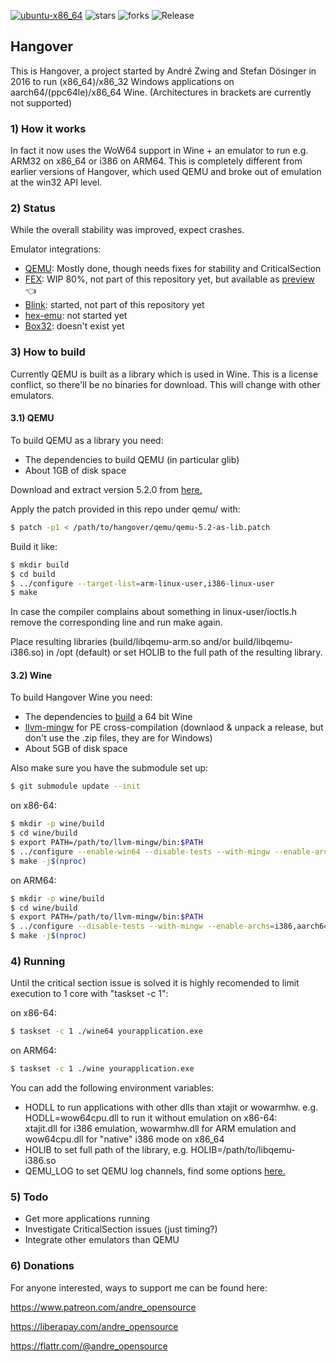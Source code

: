 [![ubuntu-x86_64](https://github.com/AndreRH/hangover/workflows/ubuntu-x86_64/badge.svg)](https://github.com/AndreRH/hangover/actions?query=workflow%3Aubuntu-x86_64)
![stars](https://img.shields.io/github/stars/AndreRH/hangover)
![forks](https://img.shields.io/github/forks/AndreRH/hangover)
![Release](https://img.shields.io/github/v/release/AndreRH/hangover?color=green&include_prereleases)

## Hangover
This is Hangover, a project started by André Zwing and Stefan Dösinger in 2016 to run
(x86_64)/x86_32 Windows applications on aarch64/(ppc64le)/x86_64 Wine. (Architectures in brackets
are currently not supported)

### 1) How it works
In fact it now uses the WoW64 support in Wine + an emulator to run e.g. ARM32 on x86_64 or
i386 on ARM64. This is completely different from earlier versions of Hangover, which used QEMU and
broke out of emulation at the win32 API level.

### 2) Status
While the overall stability was improved, expect crashes.

Emulator integrations:

- [QEMU](https://gitlab.com/qemu-project/qemu): Mostly done, though needs fixes for stability and CriticalSection
- [FEX](https://github.com/FEX-Emu/FEX): WIP 80%, not part of this repository yet, but available as [preview](https://www.patreon.com/posts/previews-82611984) :point_left:
- [Blink](https://github.com/jart/blink): started, not part of this repository yet
- [hex-emu](https://gitlab.com/hex-emu/hex-emu): not started yet
- [Box32](https://news.itsfoss.com/box86-creator-ptitseb/): doesn't exist yet

### 3) How to build
Currently QEMU is built as a library which is used in Wine. This is a license conflict, so there'll be no binaries for download. This will change with other emulators.

#### 3.1) QEMU
To build QEMU as a library you need:

- The dependencies to build QEMU (in particular glib)
- About 1GB of disk space

Download and extract version 5.2.0 from [here.](https://download.qemu.org/)

Apply the patch provided in this repo under qemu/ with:
```bash
$ patch -p1 < /path/to/hangover/qemu/qemu-5.2-as-lib.patch
```

Build it like:
```bash
$ mkdir build
$ cd build
$ ../configure --target-list=arm-linux-user,i386-linux-user
$ make
```

In case the compiler complains about something in linux-user/ioctls.h remove the corresponding line and run make again.

Place resulting libraries (build/libqemu-arm.so and/or build/libqemu-i386.so) in /opt (default) or set HOLIB to the full path of the resulting library.

#### 3.2) Wine
To build Hangover Wine you need:

- The dependencies to [build](https://wiki.winehq.org/Building_Wine#Satisfying_Build_Dependencies) a 64 bit Wine
- [llvm-mingw](https://github.com/mstorsjo/llvm-mingw) for PE cross-compilation (downlaod & unpack a release, but don't use the .zip files, they are for Windows)
- About 5GB of disk space

Also make sure you have the submodule set up:
```bash
$ git submodule update --init
```

on x86-64:
```bash
$ mkdir -p wine/build
$ cd wine/build
$ export PATH=/path/to/llvm-mingw/bin:$PATH
$ ../configure --enable-win64 --disable-tests --with-mingw --enable-archs=i386,x86_64,arm
$ make -j$(nproc)
```

on ARM64:
```bash
$ mkdir -p wine/build
$ cd wine/build
$ export PATH=/path/to/llvm-mingw/bin:$PATH
$ ../configure --disable-tests --with-mingw --enable-archs=i386,aarch64,arm
$ make -j$(nproc)
```

### 4) Running
Until the critical section issue is solved it is highly recomended to limit execution to 1 core with
"taskset -c 1":

on x86-64:
```bash
$ taskset -c 1 ./wine64 yourapplication.exe
```

on ARM64:
```bash
$ taskset -c 1 ./wine yourapplication.exe
```

You can add the following environment variables:

* HODLL to run applications with other dlls than xtajit or wowarmhw. e.g. HODLL=wow64cpu.dll to run it without emulation on x86-64:<br>
  xtajit.dll for i386 emulation, wowarmhw.dll for ARM emulation and wow64cpu.dll for "native" i386 mode on x86_64
* HOLIB to set full path of the library, e.g. HOLIB=/path/to/libqemu-i386.so
* QEMU_LOG to set QEMU log channels, find some options [here.](https://github.com/AndreRH/qemu/blob/v5.2.0/util/log.c#L297)

### 5) Todo

* Get more applications running
* Investigate CriticalSection issues (just timing?)
* Integrate other emulators than QEMU

### 6) Donations

For anyone interested, ways to support me can be found here:

https://www.patreon.com/andre_opensource

https://liberapay.com/andre_opensource

https://flattr.com/@andre_opensource
